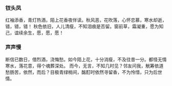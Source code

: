<!--
title: 陌上花
description: 红袖添香，青灯热酒，陌上花香夜伴读。秋风恶，花吹落，心怀恋慕，寒水却逝，错，错，错！
template:post
date:2011-11-01 20:08:00
tags:钗头凤 声声慢
-->

### 钗头凤
红袖添香，青灯热酒，陌上花香夜伴读。秋风恶，花吹落，心怀恋慕，寒水却逝，错，错，错！
秋色依旧，人儿清瘦，不知泪痕是否留。窗前草，霜凝重，愿为知己，谊续余生，愿，愿，愿！

### 声声慢
断信已数日，借烈酒，浇悔愁。如今陌上花，十分消瘦，不及往昔一分。都怪无情寒水，落花意，得个魂葬深处。
而今，无言，不知几时见？邻友问我，觥筹依道愁肠苦，依然，而后？目极青绿梢间，酩酊时依然寻留香，不为怜惜，只为后世情。

